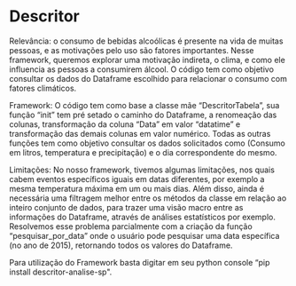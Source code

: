 # Descritor
Relevância: o consumo de bebidas alcoólicas é presente na vida de muitas pessoas, e as motivações pelo uso são fatores importantes. Nesse framework, queremos explorar uma motivação indireta, o clima, e como ele influencia as pessoas a consumirem álcool. O código tem como objetivo consultar os dados do Dataframe escolhido para relacionar o consumo com fatores climáticos. 

Framework: O código tem como base a classe mãe “DescritorTabela”, sua função “init” tem pré setado o caminho do Dataframe, a renomeação das colunas, transformação da coluna “Data” em valor “datatime” e transformação das demais colunas em valor numérico. Todas as outras funções tem como objetivo consultar os dados solicitados como (Consumo em litros, temperatura e precipitação) e o dia correspondente do mesmo. 

Limitações: No nosso framework, tivemos algumas limitações, nos quais cabem eventos específicos iguais em datas diferentes, por exemplo a mesma temperatura máxima em um ou mais dias. Além disso, ainda é necessária uma filtragem melhor entre os métodos da classe em relação ao inteiro conjunto de dados, para trazer uma visão macro entre as informações do Dataframe, através de análises estatísticos por exemplo. Resolvemos esse problema parcialmente com a criação da função “pesquisar_por_data” onde o usuário pode pesquisar uma data específica (no ano de 2015), retornando todos os valores do Dataframe. 

Para utilização do Framework basta digitar em seu python console “pip install descritor-analise-sp".
